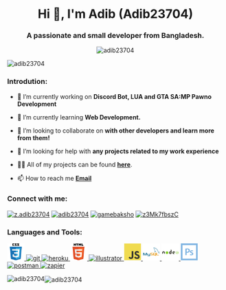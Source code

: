 <h1 align="center">Hi 👋, I'm Adib (Adib23704)</h1>  
<h3 align="center">A passionate and small developer from Bangladesh.</h3>

<p align="center"><img src="https://komarev.com/ghpvc/?username=adib23704&label=Profile%20views&color=0e75b6&style=flat" alt="adib23704" /> </p>  
  
<p align="left"><img src="https://github-profile-trophy.vercel.app/?username=Adib23704&title=Stars,Followers,Repo,Commit" alt="adib23704"/></a> </p>  

<h3 align="left">Introdution:</h3>

- 🔭 I’m currently working on **Discord Bot, LUA and GTA SA:MP Pawno Development**  
  
- 🌱 I’m currently learning **Web Development.**  
  
- 👯 I’m looking to collaborate on **with other developers and learn more from them!**  
  
- 🤝 I’m looking for help with **any projects related to my work experience**  
  
- 👨‍💻 All of my projects can be found [**here**](https://github.com/Adib23704?tab=repositories).
  
- 📫 How to reach me [**Email**](mailto:adib23704@gmail.com)
  
<h3 align="left">Connect with me:</h3>  
<p align="left">  
<a href="https://fb.com/z.adib23704" target="blank"><img align="center" src="https://raw.githubusercontent.com/rahuldkjain/github-profile-readme-generator/master/src/images/icons/Social/facebook.svg" alt="z.adib23704" height="30" width="40" /></a>  
<a href="https://instagram.com/adib23704" target="blank"><img align="center" src="https://raw.githubusercontent.com/rahuldkjain/github-profile-readme-generator/master/src/images/icons/Social/instagram.svg" alt="adib23704" height="30" width="40" /></a>  
<a href="https://www.youtube.com/c/gamebaksho" target="blank"><img align="center" src="https://raw.githubusercontent.com/rahuldkjain/github-profile-readme-generator/master/src/images/icons/Social/youtube.svg" alt="gamebaksho" height="30" width="40" /></a>  
<a href="https://discord.gg/z3Mk7fbszC" target="blank"><img align="center" src="https://raw.githubusercontent.com/rahuldkjain/github-profile-readme-generator/master/src/images/icons/Social/discord.svg" alt="z3Mk7fbszC" height="30" width="40" /></a>  
</p>  
  
<h3 align="left">Languages and Tools:</h3>  
<p align="left"> <a href="https://www.w3schools.com/css/" target="_blank"> <img src="https://raw.githubusercontent.com/devicons/devicon/master/icons/css3/css3-original-wordmark.svg" alt="css3" width="40" height="40"/> </a> <a href="https://git-scm.com/" target="_blank"> <img src="https://www.vectorlogo.zone/logos/git-scm/git-scm-icon.svg" alt="git" width="40" height="40"/> </a> <a href="https://heroku.com" target="_blank"> <img src="https://www.vectorlogo.zone/logos/heroku/heroku-icon.svg" alt="heroku" width="40" height="40"/> </a> <a href="https://www.w3.org/html/" target="_blank"> <img src="https://raw.githubusercontent.com/devicons/devicon/master/icons/html5/html5-original-wordmark.svg" alt="html5" width="40" height="40"/> </a> <a href="https://www.adobe.com/in/products/illustrator.html" target="_blank"> <img src="https://www.vectorlogo.zone/logos/adobe_illustrator/adobe_illustrator-icon.svg" alt="illustrator" width="40" height="40"/> </a> <a href="https://developer.mozilla.org/en-US/docs/Web/JavaScript" target="_blank"> <img src="https://raw.githubusercontent.com/devicons/devicon/master/icons/javascript/javascript-original.svg" alt="javascript" width="40" height="40"/> </a> <a href="https://www.mysql.com/" target="_blank"> <img src="https://raw.githubusercontent.com/devicons/devicon/master/icons/mysql/mysql-original-wordmark.svg" alt="mysql" width="40" height="40"/> </a> <a href="https://nodejs.org" target="_blank"> <img src="https://raw.githubusercontent.com/devicons/devicon/master/icons/nodejs/nodejs-original-wordmark.svg" alt="nodejs" width="40" height="40"/> </a> <a href="https://www.photoshop.com/en" target="_blank"> <img src="https://raw.githubusercontent.com/devicons/devicon/master/icons/photoshop/photoshop-line.svg" alt="photoshop" width="40" height="40"/> </a> <a href="https://postman.com" target="_blank"> <img src="https://www.vectorlogo.zone/logos/getpostman/getpostman-icon.svg" alt="postman" width="40" height="40"/> </a> <a href="https://zapier.com" target="_blank"> <img src="https://www.vectorlogo.zone/logos/zapier/zapier-icon.svg" alt="zapier" width="40" height="40"/> </a> </p>  
  
<p><img align="left" src="https://github-readme-stats.vercel.app/api/top-langs?langs_count=8&username=adib23704&show_icons=true&locale=en&layout=compact" alt="adib23704" /></p>  

<img align="center" src="https://github-readme-stats.vercel.app/api?username=Adib23704&hide=prs,issues&count_private=true&show_icons=true&hide_border=true&theme=tokyonight&title_color=007700&text_color=cccccc" alt="adib23704"/>
